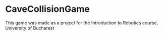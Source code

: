 # CaveCollisionGame
This game was made as a project for the Introduction to Robotics course, University of Bucharest
